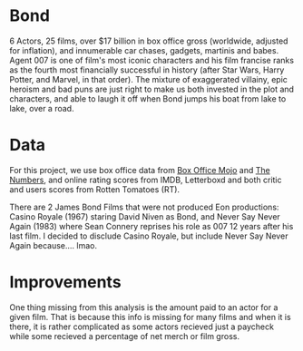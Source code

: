 # Bond

6 Actors, 25 films, over $17 billion in box office gross (worldwide, adjusted for inflation), and innumerable car chases, gadgets, martinis and babes. Agent 007 is one of film's most iconic characters and his film francise ranks as the fourth most financially successful in history (after Star Wars, Harry Potter, and Marvel, in that order). The mixture of exaggerated villainy, epic heroism and bad puns are just right to make us both invested in the plot and characters, and able to laugh it off when Bond jumps his boat from lake to lake, over a road. 

# Data

For this project, we use box office data from [Box Office Mojo](http://www.boxofficemojo.com/franchises/chart/?id=jamesbond.htm) and [The Numbers](http://www.the-numbers.com/movies/franchise/James-Bond#tab=summary), and online rating scores from IMDB, Letterboxd and both critic and users scores from Rotten Tomatoes (RT).

There are 2 James Bond Films that were not produced Eon productions: Casino Royale (1967) staring David Niven as Bond, and Never Say Never Again (1983) where Sean Connery reprises his role as 007 12 years after his last film. I decided to disclude Casino Royale, but include Never Say Never Again because.... lmao.


# Improvements
One thing missing from this analysis is the amount paid to an actor for a given film. That is because this info is missing for many films and when it is there, it is rather complicated as some actors recieved just a paycheck while some recieved a percentage of net merch or film gross. 
